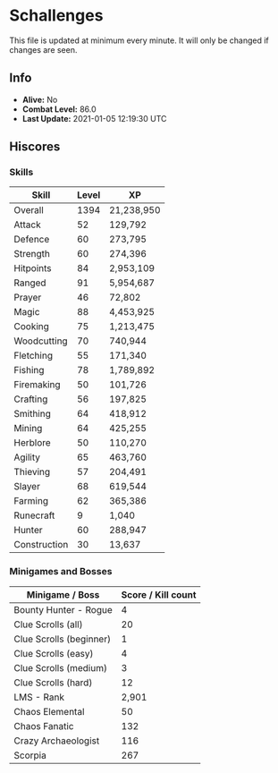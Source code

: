 # Schallenges

This file is updated at minimum every minute. It will only be changed if changes are seen.

## Info

 - **Alive:** No
 - **Combat Level:** 86.0
 - **Last Update:** 2021-01-05 12:19:30 UTC

## Hiscores

### Skills

| Skill | Level | XP |
|--|--|--|
| Overall | 1394 | 21,238,950 |
| Attack | 52 | 129,792 |
| Defence | 60 | 273,795 |
| Strength | 60 | 274,396 |
| Hitpoints | 84 | 2,953,109 |
| Ranged | 91 | 5,954,687 |
| Prayer | 46 | 72,802 |
| Magic | 88 | 4,453,925 |
| Cooking | 75 | 1,213,475 |
| Woodcutting | 70 | 740,944 |
| Fletching | 55 | 171,340 |
| Fishing | 78 | 1,789,892 |
| Firemaking | 50 | 101,726 |
| Crafting | 56 | 197,825 |
| Smithing | 64 | 418,912 |
| Mining | 64 | 425,255 |
| Herblore | 50 | 110,270 |
| Agility | 65 | 463,760 |
| Thieving | 57 | 204,491 |
| Slayer | 68 | 619,544 |
| Farming | 62 | 365,386 |
| Runecraft | 9 | 1,040 |
| Hunter | 60 | 288,947 |
| Construction | 30 | 13,637 |

### Minigames and Bosses

| Minigame / Boss | Score / Kill count |
|--|--|
| Bounty Hunter - Rogue | 4 |
| Clue Scrolls (all) | 20 |
| Clue Scrolls (beginner) | 1 |
| Clue Scrolls (easy) | 4 |
| Clue Scrolls (medium) | 3 |
| Clue Scrolls (hard) | 12 |
| LMS - Rank | 2,901 |
| Chaos Elemental | 50 |
| Chaos Fanatic | 132 |
| Crazy Archaeologist | 116 |
| Scorpia | 267 |
